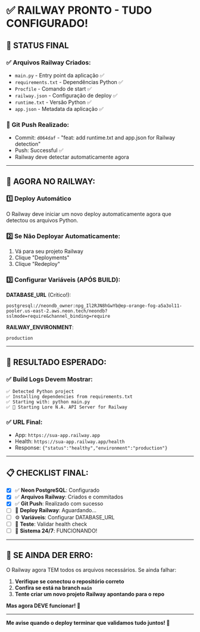 # ✅ RAILWAY PRONTO - TUDO CONFIGURADO!

## 🎯 STATUS FINAL

### ✅ **Arquivos Railway Criados:**

-   `main.py` - Entry point da aplicação ✅
-   `requirements.txt` - Dependências Python ✅
-   `Procfile` - Comando de start ✅
-   `railway.json` - Configuração de deploy ✅
-   `runtime.txt` - Versão Python ✅
-   `app.json` - Metadata da aplicação ✅

### 🚀 **Git Push Realizado:**

-   Commit: `d064daf` - "feat: add runtime.txt and app.json for Railway detection"
-   Push: Successful ✅
-   Railway deve detectar automaticamente agora

---

## 🔄 **AGORA NO RAILWAY:**

### 1️⃣ **Deploy Automático**

O Railway deve iniciar um novo deploy automaticamente agora que detectou os arquivos Python.

### 2️⃣ **Se Não Deployar Automaticamente:**

1. Vá para seu projeto Railway
2. Clique "Deployments"
3. Clique "Redeploy"

### 3️⃣ **Configurar Variáveis (APÓS BUILD):**

**DATABASE_URL** (Crítico!):

```
postgresql://neondb_owner:npg_Il2RJN8hGwYb@ep-orange-fog-a5a3ol11-pooler.us-east-2.aws.neon.tech/neondb?sslmode=require&channel_binding=require
```

**RAILWAY_ENVIRONMENT**:

```
production
```

---

## 🎯 **RESULTADO ESPERADO:**

### ✅ **Build Logs Devem Mostrar:**

```
✅ Detected Python project
✅ Installing dependencies from requirements.txt
✅ Starting with: python main.py
✅ 🚀 Starting Lore N.A. API Server for Railway
```

### ✅ **URL Final:**

-   App: `https://sua-app.railway.app`
-   Health: `https://sua-app.railway.app/health`
-   Response: `{"status":"healthy","environment":"production"}`

---

## 📋 **CHECKLIST FINAL:**

-   [x] ✅ **Neon PostgreSQL**: Configurado
-   [x] ✅ **Arquivos Railway**: Criados e commitados
-   [x] ✅ **Git Push**: Realizado com sucesso
-   [ ] 🔄 **Deploy Railway**: Aguardando...
-   [ ] ⚙️ **Variáveis**: Configurar DATABASE_URL
-   [ ] 🧪 **Teste**: Validar health check
-   [ ] 🎉 **Sistema 24/7**: FUNCIONANDO!

---

## 🚨 **SE AINDA DER ERRO:**

O Railway agora TEM todos os arquivos necessários. Se ainda falhar:

1. **Verifique se conectou o repositório correto**
2. **Confira se está na branch `main`**
3. **Tente criar um novo projeto Railway apontando para o repo**

**Mas agora DEVE funcionar! 🚀**

---

**Me avise quando o deploy terminar que validamos tudo juntos! 🧬**
